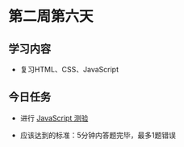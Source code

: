 # 第二周第六天
## 学习内容
* 复习HTML、CSS、JavaScript

## 今日任务
* 进行 [JavaScript 测验](http://www.w3school.com.cn/js/js_quiz.asp)

* 应该达到的标准：5分钟内答题完毕，最多1题错误